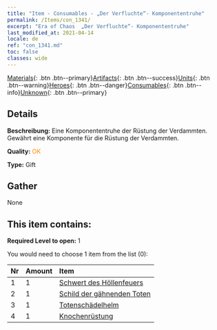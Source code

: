 ```yaml
---
title: "Item - Consumables - „Der Verfluchte“- Komponententruhe"
permalink: /Items/con_1341/
excerpt: "Era of Chaos  „Der Verfluchte“- Komponententruhe"
last_modified_at: 2021-04-14
locale: de
ref: "con_1341.md"
toc: false
classes: wide
---
```

 [Materials](/de/Items/){: .btn .btn--primary}[Artifacts](/de/Items/Artifacts/){: .btn .btn--success}[Units](/de/Items/Units/){: .btn .btn--warning}[Heroes](/de/Items/Heroes/){: .btn .btn--danger}[Consumables](/de/Items/Consumables/){: .btn .btn--info}[Unknown](/de/Items/Unknown/){: .btn .btn--primary}

## Details
 **Beschreibung:** Eine Komponententruhe der Rüstung der Verdammten. Gewährt eine Komponente für die Rüstung der Verdammten.

 **Quality:** <span style="color: #FF8C00">OK</span>

 **Type:** Gift

## Gather

  None

## This item contains:

 **Required Level to open:** 1

 You would need to choose 1 item from the list (0):

  | Nr | Amount |     Item    |
  |:---|:-------|:------------|
  | 1 | 1 | [Schwert des Höllenfeuers](/de/Items/art_121/) | 
  | 2 | 1 | [Schild der gähnenden Toten](/de/Items/art_122/) | 
  | 3 | 1 | [Totenschädelhelm](/de/Items/art_123/) | 
  | 4 | 1 | [Knochenrüstung](/de/Items/art_124/) | 
